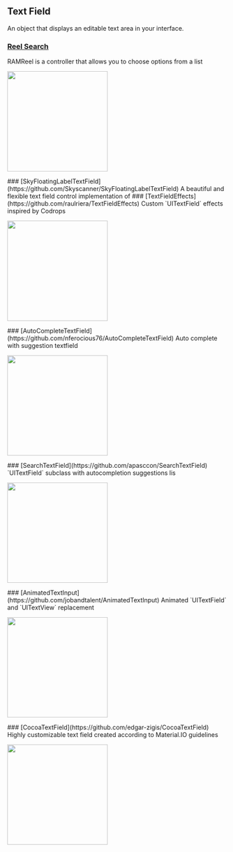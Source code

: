 ## Text Field

An object that displays an editable text area in your interface.
### [Reel Search](https://github.com/Ramotion/reel-search)
RAMReel is a controller that allows you to choose options from a list
<p float="left">
<img src="https://raw.githubusercontent.com/Ramotion/reel-search/master/reel-search.gif" width="230">
</p>### [SkyFloatingLabelTextField](https://github.com/Skyscanner/SkyFloatingLabelTextField)
A beautiful and flexible text field control implementation of
### [TextFieldEffects](https://github.com/raulriera/TextFieldEffects)
Custom `UITextField` effects inspired by Codrops
<p float="left">
<img src="https://raw.githubusercontent.com/raulriera/TextFieldEffects/master/Screenshots/Kaede.gif" width="230">
</p>### [AutoCompleteTextField](https://github.com/nferocious76/AutoCompleteTextField)
Auto complete with suggestion textfield
<p float="left">
<img src="https://cloud.githubusercontent.com/assets/6511079/16903266/0f2c58e2-4c50-11e6-827c-57b47992c9b2.gif" width="230">
</p>### [SearchTextField](https://github.com/apasccon/SearchTextField)
`UITextField` subclass with autocompletion suggestions lis
<p float="left">
<img src="https://raw.githubusercontent.com/apasccon/SearchTextField/master/Example/SearchTextField/SearchTextField_Demo.gif" width="230">
</p>### [AnimatedTextInput](https://github.com/jobandtalent/AnimatedTextInput)
Animated `UITextField` and `UITextView` replacement
<p float="left">
<img src="https://raw.githubusercontent.com/jobandtalent/AnimatedTextInput/master/Assets/general.gif" width="230">
</p>### [CocoaTextField](https://github.com/edgar-zigis/CocoaTextField)
Highly customizable text field created according to Material.IO guidelines
<p float="left">
<img src="https://raw.githubusercontent.com/edgar-zigis/CocoaTextField/master/sample-c.gif" width="230">
</p>